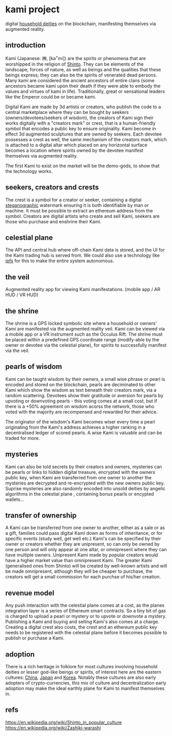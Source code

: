 # kami project

digital [household deities](https://en.wikipedia.org/wiki/Household_deity) on the blockchain, manifesting themselves via augmented reality.

## introduction

Kami (Japanese: 神, [kaꜜmi]) are the spirits or phenomena that are worshipped in the religion of [Shinto](https://en.wikipedia.org/wiki/Shinto_in_popular_culture). They can be elements of the landscape, forces of nature, as well as beings and the qualities that these beings express; they can also be the spirits of venerated dead persons. Many kami are considered the ancient ancestors of entire clans (some ancestors became kami upon their death if they were able to embody the values and virtues of kami in life). Traditionally, great or sensational leaders like the Emperor could be or became kami.

Digital Kami are made by 3d artists or creators, who publish the code to a central marketplace where they can be bought by seekers (owners/devotees/seekers of wisdom), the creators of Kami sign their works digitally with a "creators mark" or crest, that is a human-friendly symbol that encodes a public key to ensure originality. Kami become in effect 3d augmented sculptures that are owned by seekers. Each devotee possesses a crest as well, the same mechanism of the creators mark, which is attached to a digital altar which placed on any horizontal surface becomes a location where spirits owned by the devotee manifest themselves via augmented reality.

The first Kami to exist on the market will be the demo-gods, to show that the technology works.

## seekers, creators and crests

The crest is a symbol for a creator or seeker, containing a digital [steganographic](https://en.wikipedia.org/wiki/Steganography) watermark ensuring it is both identifiable by man or machine. It must be possible to extract an ethereum address from the symbol. Creators are digital artists who create and sell Kami, seekers are those who purchase and enshrine their Kami. 

## celestial plane

The API and central hub where off-chain Kami data is stored, and the UI for the Kami trading hub is served from. We could also use a technology like [ipfs](https://ipfs.io/) for this to make the entire system autonomous.

## the veil

Augmented reality app for viewing Kami manifestations. (mobile app / AR HUD / VR HUD) 

## the shrine

The shrine is a GPS locked symbolic site where a household or owners' Kami are manifested via the augmented reality veil. Kami can be viewed via a mobile app or a VR instrument such as the Occulus Rift. The shrine must be placed within a predefined GPS coordinate range (modify-able by the owner or devotee via the celestial plane), for spirits to successfully manifest via the veil.

## pearls of wisdom

Kami can be taught wisdom by their owners, a small wise phrase or pearl is encoded and stored on the blockchain, pearls are deciminated to other Kami which show the wisdom as text beneath their creators mark, via a random scattering. Devotees show their gratitude or aversion for pearls by upvoting or downvoting pearls - this voting comes at a small cost, but if there is a +50% agreement on wisdom acorss the network, those who voted with the majority are recompensed and rewarded for their advice.

The originator of the wisdom's Kami becomes wiser every time a pearl originating from the Kami's address achieves a higher ranking in a decentralised ledger of scored pearls. A wise Kami is valuable and can be traded for more.

## mysteries

Kami can also be told secrets by their creators and owners, mysteries can be pearls or links to hidden digital treasure, encrypted with the owners public key, when Kami are transferred from one owner to another the mysteries are decrypted and re-encrypted with the new owners public key. Suprise mysteries are also randomly encoded into unsold deities by angelic algorithms in the celestial plane , containing bonus pearls or encypted wallets...

## transfer of ownership

A Kami can be transferred from one owner to another, either as a sale or as a gift, families could pass digital Kami down as forms of inheritance, or for specific events (study well, get well etc.) Kami's can be specified by their owner or creators whether they are unipresent, so can only be owned by one person and will only appear at one altar, or omnipresent where they can have multiple owners. Unipresent Kami made by popular creators would have a higher market value than omnipresent Kami. The greater Kami (generalised ones from Shinto) will be created by well-known artists and will be made omnipresent, although they will be cheaper to purchase, the creators will get a small commission for each purchse of his/her creation.

## revenue model

Any push interaction with the celestial plane comes at a cost, as the planes integration layer is a series of Ethereum smart contracts. So a tiny bit of gas is charged to upload a pearl or mystery or to upvote or downvote a mystery. Publishing a Kami and buying and selling Kami's also comes at a charge. Creating a digital crest also costs, the crest and an ethereum public key needs to be registered with the celestial plane before it becomes possible to publish or purchase a Kami.

## adoption

There is a rich heritage in folklore for most cultures involving household deities or lesser god-like beings or spirits, of interest here are the eastern cultures: [China](https://en.wikipedia.org/wiki/Kitchen_God), [Japan](https://en.wikipedia.org/wiki/Shinto) and [Korea](https://en.wikipedia.org/wiki/Gasin_faith). Notably these cultures are also early adopters of crypto-currencies, this mix of culture and decentralization early adoption may make the ideal earthly plane for Kami to manifest themselves in.

## refs
https://en.wikipedia.org/wiki/Shinto_in_popular_culture
https://en.wikipedia.org/wiki/Zashiki-warashi



